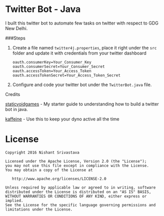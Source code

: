 # Twitter Bot - Java

I built this twitter bot to automate few tasks on twitter with respect to GDG New Delhi.

###Steps
1. Create a file named `twitter4j.properties`, place it right under the `src` folder and update it with credentials from your twitter dashboard

    ```
   oauth.consumerKey=Your_Consumer_Key
    oauth.consumerSecret=Your_Consumer_Secret
    oauth.accessToken=Your_Access_Token
    oauth.accessTokenSecret=Your_Access_Token_Secret
    ``` 
1. Configure and code your twitter bot under the `TwitterBot.java` file.


Credits

[staticvoidgames](http://staticvoidgames.com/tutorials/howTo/twitterBot) - My starter guide to understanding how to build a twitter bot in java.

[kaffeine](https://kaffeine.herokuapp.com/#!) - Use this to keep your dyno active all the time


License
=======

    Copyright 2016 Nishant Srivastava

    Licensed under the Apache License, Version 2.0 (the "License");
    you may not use this file except in compliance with the License.
    You may obtain a copy of the License at

       http://www.apache.org/licenses/LICENSE-2.0

    Unless required by applicable law or agreed to in writing, software
    distributed under the License is distributed on an "AS IS" BASIS,
    WITHOUT WARRANTIES OR CONDITIONS OF ANY KIND, either express or implied.
    See the License for the specific language governing permissions and
    limitations under the License.
